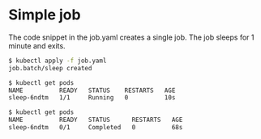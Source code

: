 # Simple job
The code snippet in the job.yaml creates a single job. The job sleeps for 1 minute and exits.
```sh
$ kubectl apply -f job.yaml
job.batch/sleep created

$ kubectl get pods
NAME          READY   STATUS    RESTARTS   AGE
sleep-6ndtm   1/1     Running   0          10s

$ kubectl get pods
NAME          READY   STATUS      RESTARTS   AGE
sleep-6ndtm   0/1     Completed   0          68s
```
